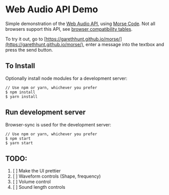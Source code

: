 # Web Audio API Demo

Simple demonstration of the [Web Audio API](https://developer.mozilla.org/en-US/docs/Web/API/Web_Audio_API), using [Morse Code](https://en.wikipedia.org/wiki/Morse_code). Not all browsers support this API, see [browser compatibility tables](https://developer.mozilla.org/en-US/docs/Web/API/Web_Audio_API#Browser_compatibility).

To try it out, go to [https://garethhunt.github.io/morse/](https://garethhunt.github.io/morse/), enter a message into the textbox and press the send button.

## To Install

Optionally install node modules for a development server:

    // Use npm or yarn, whichever you prefer
    $ npm install
    $ yarn install

## Run development server

Browser-sync is used for the development server:

    // Use npm or yarn, whichever you prefer
    $ npm start
    $ yarn start

## TODO:

1. [ ] Make the UI prettier
1. [ ] Waveform controls (Shape, frequency)
1. [ ] Volume control
1. [ ] Sound length controls